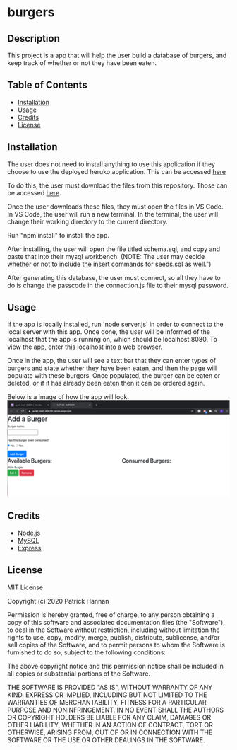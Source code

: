 # burgers

## Description 

This project is a app that will help the user build a database of burgers, and keep track of whether or not they have been eaten.


## Table of Contents

* [Installation](#installation)
* [Usage](#usage)
* [Credits](#credits)
* [License](#license)


## Installation
The user does not need to install anything to use this application if they choose to use the deployed heruko application. This can be accessed [here](https://quiet-reef-45639.herokuapp.com/)

To do this, the user must download the files from this repository. Those can be accessed [here](https://github.com/patrickhannan/burgers).

Once the user downloads these files, they must open the files in VS Code. In VS Code, the user will run a new terminal. In the terminal, the user will change their working directory to the current directory. 

Run "npm install" to install the app.

After installing, the user will open the file titled schema.sql, and copy and paste that into their mysql workbench. (NOTE: The user may decide whether or not to include the insert commands for seeds.sql as well.") 

After generating this database, the user must connect, so all they have to do is change the passcode in the connection.js file to their mysql password.


## Usage 

If the app is locally installed, run 'node server.js' in order to connect to the local server with this app. Once done, the user will be informed of the localhost that the app is running on, which should be localhost:8080. To view the app, enter this localhost into a web browser.

Once in the app, the user will see a text bar that they can enter types of burgers and state whether they have been eaten, and then the page will populate with these burgers. Once populated, the burger can be eaten or deleted, or if it has already been eaten then it can be ordered again. 

Below is a image of how the app will look.
![Example app](./public/assets/images/burgersapp.png)


## Credits

* [Node.js](https://nodejs.org/en/)
* [MySQL](https://www.npmjs.com/package/mysql)
* [Express](https://expressjs.com/)


## License

MIT License

Copyright (c) 2020 Patrick Hannan

Permission is hereby granted, free of charge, to any person obtaining a copy of this software and associated documentation files (the "Software"), to deal in the Software without restriction, including without limitation the rights to use, copy, modify, merge, publish, distribute, sublicense, and/or sell copies of the Software, and to permit persons to whom the Software is furnished to do so, subject to the following conditions:

The above copyright notice and this permission notice shall be included in all copies or substantial portions of the Software.

THE SOFTWARE IS PROVIDED "AS IS", WITHOUT WARRANTY OF ANY KIND, EXPRESS OR IMPLIED, INCLUDING BUT NOT LIMITED TO THE WARRANTIES OF MERCHANTABILITY, FITNESS FOR A PARTICULAR PURPOSE AND NONINFRINGEMENT. IN NO EVENT SHALL THE AUTHORS OR COPYRIGHT HOLDERS BE LIABLE FOR ANY CLAIM, DAMAGES OR OTHER LIABILITY, WHETHER IN AN ACTION OF CONTRACT, TORT OR OTHERWISE, ARISING FROM, OUT OF OR IN CONNECTION WITH THE SOFTWARE OR THE USE OR OTHER DEALINGS IN THE SOFTWARE.